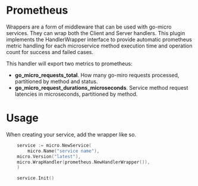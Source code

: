 # Prometheus

Wrappers are a form of middleware that can be used with go-micro services. They can wrap both the Client and Server handlers.
This plugin implements the HandlerWrapper interface to provide automatic prometheus metric handling
for each microservice method execution time and operation count for success and failed cases.

This handler will export two metrics to prometheus:
* **go_micro_requests_total**. How many go-miro requests processed, partitioned by method and status.
* **go_micro_request_durations_microseconds**. Service method request latencies in microseconds, partitioned by method.

# Usage

When creating your service, add the wrapper like so.

```go
    service := micro.NewService(
        micro.Name("service name"),
	micro.Version("latest"),
	micro.WrapHandler(prometheus.NewHandlerWrapper()),
    )

    service.Init()
```
